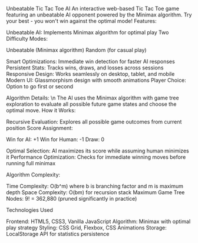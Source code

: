 Unbeatable Tic Tac Toe AI 
An interactive web-based Tic Tac Toe game featuring an unbeatable AI opponent powered by the Minimax algorithm. Try your best - you won't win against the optimal mode!
 Features:

Unbeatable AI: Implements Minimax algorithm for optimal play
Two Difficulty Modes:

Unbeatable (Minimax algorithm)
Random (for casual play)


Smart Optimizations: Immediate win detection for faster AI responses
Persistent Stats: Tracks wins, draws, and losses across sessions
Responsive Design: Works seamlessly on desktop, tablet, and mobile
Modern UI: Glassmorphism design with smooth animations
Player Choice: Option to go first or second

 Algorithm Details: \n
The AI uses the Minimax algorithm with game tree exploration to evaluate all possible future game states and choose the optimal move.
How it Works:

Recursive Evaluation: Explores all possible game outcomes from current position
Score Assignment:

Win for AI: +1
Win for Human: -1
Draw: 0


Optimal Selection: AI maximizes its score while assuming human minimizes it
Performance Optimization: Checks for immediate winning moves before running full minimax

Algorithm Complexity:

Time Complexity: O(b^m) where b is branching factor and m is maximum depth
Space Complexity: O(bm) for recursion stack
Maximum Game Tree Nodes: 9! = 362,880 (pruned significantly in practice)

 Technologies Used

Frontend: HTML5, CSS3, Vanilla JavaScript
Algorithm: Minimax with optimal play strategy
Styling: CSS Grid, Flexbox, CSS Animations
Storage: LocalStorage API for statistics persistence
